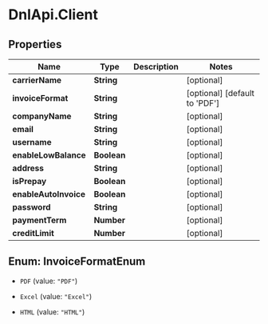 # DnlApi.Client

## Properties
Name | Type | Description | Notes
------------ | ------------- | ------------- | -------------
**carrierName** | **String** |  | [optional] 
**invoiceFormat** | **String** |  | [optional] [default to &#39;PDF&#39;]
**companyName** | **String** |  | [optional] 
**email** | **String** |  | [optional] 
**username** | **String** |  | [optional] 
**enableLowBalance** | **Boolean** |  | [optional] 
**address** | **String** |  | [optional] 
**isPrepay** | **Boolean** |  | [optional] 
**enableAutoInvoice** | **Boolean** |  | [optional] 
**password** | **String** |  | [optional] 
**paymentTerm** | **Number** |  | [optional] 
**creditLimit** | **Number** |  | [optional] 


<a name="InvoiceFormatEnum"></a>
## Enum: InvoiceFormatEnum


* `PDF` (value: `"PDF"`)

* `Excel` (value: `"Excel"`)

* `HTML` (value: `"HTML"`)




